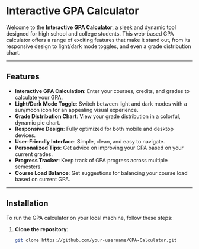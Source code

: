 # Interactive GPA Calculator

Welcome to the **Interactive GPA Calculator**, a sleek and dynamic tool designed for high school and college students. This web-based GPA calculator offers a range of exciting features that make it stand out, from its responsive design to light/dark mode toggles, and even a grade distribution chart.

---

## Features

- **Interactive GPA Calculation**: Enter your courses, credits, and grades to calculate your GPA.
- **Light/Dark Mode Toggle**: Switch between light and dark modes with a sun/moon icon for an appealing visual experience.
- **Grade Distribution Chart**: View your grade distribution in a colorful, dynamic pie chart.
- **Responsive Design**: Fully optimized for both mobile and desktop devices.
- **User-Friendly Interface**: Simple, clean, and easy to navigate.
- **Personalized Tips**: Get advice on improving your GPA based on your current grades.
- **Progress Tracker**: Keep track of GPA progress across multiple semesters.
- **Course Load Balance**: Get suggestions for balancing your course load based on current GPA.

---

## Installation

To run the GPA calculator on your local machine, follow these steps:

1. **Clone the repository**:
   ```bash
   git clone https://github.com/your-username/GPA-Calculator.git
